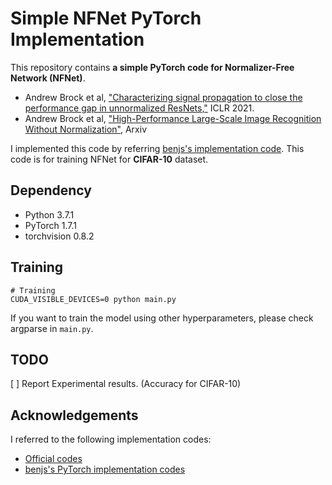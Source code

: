# Simple NFNet PyTorch Implementation

This repository contains **a simple PyTorch code for Normalizer-Free Network (NFNet)**.

- Andrew Brock et al, ["Characterizing signal propagation to close the performance gap in unnormalized ResNets,"](https://arxiv.org/abs/2102.06171) ICLR 2021.
- Andrew Brock et al, ["High-Performance Large-Scale Image Recognition Without Normalization"](https://arxiv.org/abs/2102.06171), Arxiv

I implemented this code by referring [benjs's implementation code](https://github.com/benjs/nfnets_pytorch). 
This code is for training NFNet for **CIFAR-10** dataset.


## Dependency

- Python 3.7.1
- PyTorch 1.7.1
- torchvision 0.8.2


## Training

```
# Training
CUDA_VISIBLE_DEVICES=0 python main.py
```

If you want to train the model using other hyperparameters, please check argparse in ```main.py```.


## TODO

[ ] Report Experimental results. (Accuracy for CIFAR-10)


## Acknowledgements

I referred to the following implementation codes:

- [Official codes](https://github.com/deepmind/deepmind-research/tree/master/nfnets)
- [benjs's PyTorch implementation codes](https://github.com/benjs/nfnets_pytorch)